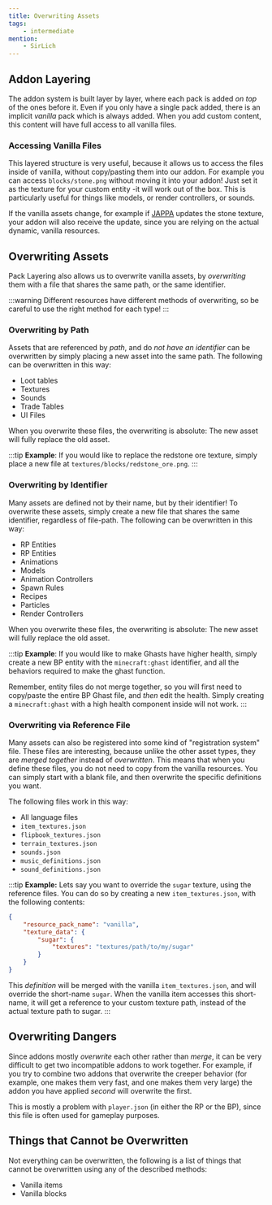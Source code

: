 ```yaml
---
title: Overwriting Assets
tags:
    - intermediate
mention:
    - SirLich
---
```


## Addon Layering

The addon system is built layer by layer, where each pack is added _on top_ of the ones before it. Even if you only have a single pack added, there is an implicit _vanilla_ pack which is always added. When you add custom content, this content will have full access to all vanilla files.

### Accessing Vanilla Files

This layered structure is very useful, because it allows us to access the files inside of vanilla, without copy/pasting them into our addon. For example you can access `blocks/stone.png` without moving it into your addon! Just set it as the texture for your custom entity -it will work out of the box. This is particularly useful for things like models, or render controllers, or sounds.

If the vanilla assets change, for example if [JAPPA](https://twitter.com/JasperBoerstra?ref_src=twsrc%5Egoogle%7Ctwcamp%5Eserp%7Ctwgr%5Eauthor) updates the stone texture, your addon will also receive the update, since you are relying on the actual dynamic, vanilla resources.

## Overwriting Assets

Pack Layering also allows us to overwrite vanilla assets, by _overwriting_ them with a file that shares the same path, or the same identifier.

:::warning
Different resources have different methods of overwriting, so be careful to use the right method for each type!
:::

### Overwriting by Path

Assets that are referenced by _path_, and do _not have an identifier_ can be overwritten by simply placing a new asset into the same path. The following can be overwritten in this way:

-   Loot tables
-   Textures
-   Sounds
-   Trade Tables
-   UI Files

When you overwrite these files, the overwriting is absolute: The new asset will fully replace the old asset.

:::tip
**Example**: If you would like to replace the redstone ore texture, simply place a new file at `textures/blocks/redstone_ore.png`.
:::

### Overwriting by Identifier

Many assets are defined not by their name, but by their identifier! To overwrite these assets, simply create a new file that shares the same identifier, regardless of file-path. The following can be overwritten in this way:

-   RP Entities
-   RP Entities
-   Animations
-   Models
-   Animation Controllers
-   Spawn Rules
-   Recipes
-   Particles
-   Render Controllers

When you overwrite these files, the overwriting is absolute: The new asset will fully replace the old asset.

:::tip
**Example**: If you would like to make Ghasts have higher health, simply create a new BP entity with the `minecraft:ghast` identifier, and all the behaviors required to make the ghast function.

Remember, entity files do not merge together, so you will first need to copy/paste the entire BP Ghast file, and _then_ edit the health. Simply creating a `minecraft:ghast` with a high health component inside will not work.
:::

### Overwriting via Reference File

Many assets can also be registered into some kind of "registration system" file. These files are interesting, because unlike the other asset types, they are _merged together_ instead of _overwritten_. This means that when you define these files, you do not need to copy from the vanilla resources. You can simply start with a blank file, and then overwrite the specific definitions you want.

The following files work in this way:

-   All language files
-   `item_textures.json`
-   `flipbook_textures.json`
-   `terrain_textures.json`
-   `sounds.json`
-   `music_definitions.json`
-   `sound_definitions.json`

:::tip
**Example:** Lets say you want to override the `sugar` texture, using the reference files. You can do so by creating a new `item_textures.json`, with the following contents:

```json
{
	"resource_pack_name": "vanilla",
	"texture_data": {
		"sugar": {
			"textures": "textures/path/to/my/sugar"
		}
	}
}
```

This _definition_ will be merged with the vanilla `item_textures.json`, and will override the short-name `sugar`. When the vanilla item accesses this short-name, it will get a reference to your custom texture path, instead of the actual texture path to sugar.
:::

## Overwriting Dangers

Since addons mostly _overwrite_ each other rather than _merge_, it can be very difficult to get two incompatible addons to work together. For example, if you try to combine two addons that overwrite the creeper behavior (for example, one makes them very fast, and one makes them very large) the addon you have applied _second_ will overwrite the first.

This is mostly a problem with `player.json` (in either the RP or the BP), since this file is often used for gameplay purposes.

## Things that Cannot be Overwritten

Not everything can be overwritten, the following is a list of things that cannot be overwritten using any of the described methods:

-   Vanilla items
-   Vanilla blocks
